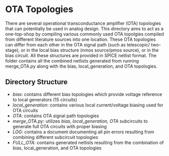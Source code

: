 # OTA Topologies

There are several operational transconductance amplifier (OTA) topologies that can potentially be used in analog design.
This directory aims to act as a one-top-shop by compiling various commonly used OTA topolgies compiled from different literature sources into one location.
These OTA topologies can differ from each other in the OTA signal path (such as telescopic/ two-stage), or in the local bias structure (nmos source/pmos source), or in the bias circuit.
All these structures are provided in SPICE netlist format. The folder contains all the combined netlists generated from running merge_OTA.py along with the bias, local_generation, and OTA 
topologies.


## Directory Structure
- *bias*: contains different bias topologies which provide voltage reference to local generators (15 circuits)
- *local_generation*: contains various local current/voltage biasing used for OTA circuits
- *OTA*: contains OTA signal path topologies
- *merge_OTA.py*: utilizes *bias, local_generation, OTA* subcircuits to generate full OTA circuits with proper biasing
- *LOG*: contains a document documenting all pin errors resulting from combining different subcircuit topologies
- *FULL_OTA*: contains generated netlists resulting from the combination of bias, local_generation, and OTA topologies

